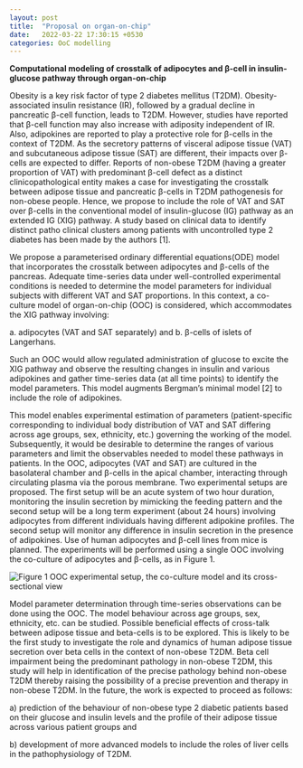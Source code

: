 ```yaml
---
layout: post
title:  "Proposal on organ-on-chip"
date:   2022-03-22 17:30:15 +0530
categories: OoC modelling
---
```


**Computational modeling of crosstalk of adipocytes and β-cell in insulin-glucose
pathway through organ-on-chip**

Obesity is a key risk factor of type 2 diabetes mellitus (T2DM). Obesity-associated insulin resistance (IR), followed
by a gradual decline in pancreatic β-cell function, leads to T2DM. However, studies have reported that β-cell function
may also increase with adiposity independent of IR. Also, adipokines are reported to play a protective role for β-cells
in the context of T2DM. As the secretory patterns of visceral adipose tissue (VAT) and subcutaneous adipose tissue
(SAT) are different, their impacts over β-cells are expected to differ. Reports of non-obese T2DM (having a greater
proportion of VAT) with predominant β-cell defect as a distinct clinicopathological entity makes a case for investigating
the crosstalk between adipose tissue and pancreatic β-cells in T2DM pathogenesis for non-obese people. Hence, we
propose to include the role of VAT and SAT over β-cells in the conventional model of insulin-glucose (IG) pathway
as an extended IG (XIG) pathway. A study based on clinical data to identify distinct patho clinical clusters among
patients with uncontrolled type 2 diabetes has been made by the authors [1].

We propose a parameterised ordinary differential equations(ODE) model that incorporates the crosstalk between
adipocytes and β-cells of the pancreas. Adequate time-series data under well-controlled experimental conditions is
needed to determine the model parameters for individual subjects with different VAT and SAT proportions. In this
context, a co-culture model of organ-on-chip (OOC) is considered, which accommodates the XIG pathway involving:

a. adipocytes (VAT and SAT separately) and 
b. β-cells of islets of Langerhans. 

Such an OOC would allow regulated
administration of glucose to excite the XIG pathway and observe the resulting changes in insulin and various adipokines
and gather time-series data (at all time points) to identify the model parameters. This model augments Bergman’s minimal model [2] to include the role of adipokines.

This model enables experimental estimation of parameters (patient-specific corresponding to individual body distribution of VAT and SAT differing across age groups, sex, ethnicity, etc.) governing the working of the model.
Subsequently, it would be desirable to determine the ranges of various parameters and limit the observables needed to
model these pathways in patients. In the OOC, adipocytes (VAT and SAT) are cultured in the basolateral chamber
and β-cells in the apical chamber, interacting through circulating plasma via the porous membrane. Two experimental
setups are proposed. The first setup will be an acute system of two hour duration, monitoring the insulin secretion
by mimicking the feeding pattern and the second setup will be a long term experiment (about 24 hours) involving
adipocytes from different individuals having different adipokine profiles. The second setup will monitor any difference
in insulin secretion in the presence of adipokines. Use of human adipocytes and β-cell lines from mice is planned. The
experiments will be performed using a single OOC involving the co-culture of adipocytes and β-cells, as in Figure 1.

![Figure 1 OOC experimental setup, the co-culture model and its cross-sectional view](/mra.github.io/_posts/setup_synvivo.jpeg "")

 Model parameter determination
through time-series observations can be done using the OOC. The model behaviour across age groups, sex, ethnicity,
etc. can be studied. Possible beneficial effects of cross-talk between adipose tissue and beta-cells is to be explored.
This is likely to be the first study to investigate the role and dynamics of human adipose tissue secretion over beta
cells in the context of non-obese T2DM. Beta cell impairment being the predominant pathology in non-obese T2DM,
this study will help in identification of the precise pathology behind non-obese T2DM thereby raising the possibility
of a precise prevention and therapy in non-obese T2DM. In the future, the work is expected to proceed as follows:

a) prediction of the behaviour of non-obese type 2 diabetic patients based on their glucose and insulin levels and the
profile of their adipose tissue across various patient groups and

 b) development of more advanced models to include
the roles of liver cells in the pathophysiology of T2DM.

